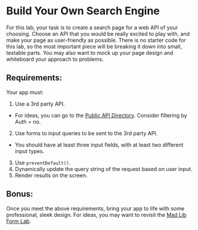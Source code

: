 # Build Your Own Search Engine

For this lab, your task is to create a search page for a web API of your choosing.  Choose an API that you would be really excited to play with, and make your page as user-friendly as possible. There is no starter code for this lab, so the most important piece will be breaking it down into small, testable parts. You may also want to mock up your page design and whiteboard your approach to problems.

## Requirements:

Your app must:

1. Use a 3rd party API.
  - For ideas, you can go to the [Public API Directory](http://public.apis.zone/). Consider filtering by Auth = no.
2. Use forms to input queries to be sent to the 3rd party API.
  - You should have at least three input fields, with at least two different input types.
3. Use `preventDefault()`.
4. Dynamically update the query string of the request based on user input.
5. Render results on the screen.

## Bonus:

Once you meet the above requirements, bring your app to life with some professional, sleek design. For ideas, you may want to revisit the [Mad Lib Form Lab](https://github.com/den-materials/css-html-forms-lab).
